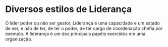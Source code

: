 # Diversos estilos de Liderança

O líder poder ou não ser gestor, Liderança é uma capacidade e um estado de ser, e não de ter, de ter o poder, de ter cargo de coordenação chefia por exemplo. A liderança é um dos principais papéis exercidos em uma organização.
